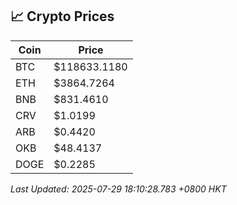 ## 📈 Crypto Prices

| Coin | Price |
| ---- | ----- |
| BTC | $118633.1180 |
| ETH | $3864.7264 |
| BNB | $831.4610 |
| CRV | $1.0199 |
| ARB | $0.4420 |
| OKB | $48.4137 |
| DOGE | $0.2285 |

_Last Updated: 2025-07-29 18:10:28.783 +0800 HKT_